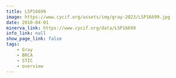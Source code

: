 ```yaml
---
title: LSP16699
image: https://www.cycif.org/assets/img/gray-2023/LSP16699.jpg
date: 2010-04-01
minerva_link: https://www.cycif.org/data/LSP16699
info_link: null
show_page_link: false
tags:
    - Gray
    - BRCA
    - STIC
    - overview
---
```

